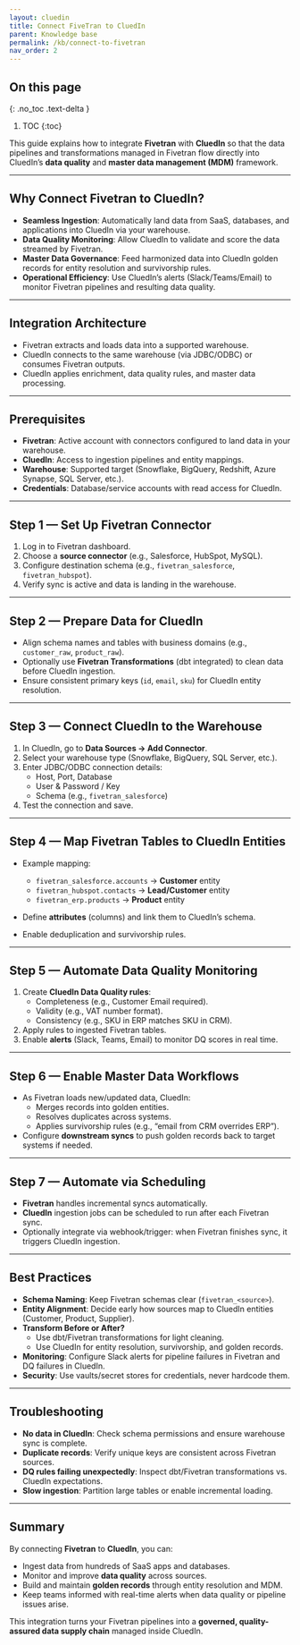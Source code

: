 ```yaml
---
layout: cluedin
title: Connect FiveTran to CluedIn
parent: Knowledge base
permalink: /kb/connect-to-fivetran
nav_order: 2
---
```


## On this page
{: .no_toc .text-delta }
1. TOC
{:toc}

This guide explains how to integrate **Fivetran** with **CluedIn** so that the data pipelines and transformations managed in Fivetran flow directly into CluedIn’s **data quality** and **master data management (MDM)** framework.

---

## Why Connect Fivetran to CluedIn?

- **Seamless Ingestion**: Automatically land data from SaaS, databases, and applications into CluedIn via your warehouse.  
- **Data Quality Monitoring**: Allow CluedIn to validate and score the data streamed by Fivetran.  
- **Master Data Governance**: Feed harmonized data into CluedIn golden records for entity resolution and survivorship rules.  
- **Operational Efficiency**: Use CluedIn’s alerts (Slack/Teams/Email) to monitor Fivetran pipelines and resulting data quality.

---

## Integration Architecture


- Fivetran extracts and loads data into a supported warehouse.  
- CluedIn connects to the same warehouse (via JDBC/ODBC) or consumes Fivetran outputs.  
- CluedIn applies enrichment, data quality rules, and master data processing.

---

## Prerequisites

- **Fivetran**: Active account with connectors configured to land data in your warehouse.  
- **CluedIn**: Access to ingestion pipelines and entity mappings.  
- **Warehouse**: Supported target (Snowflake, BigQuery, Redshift, Azure Synapse, SQL Server, etc.).  
- **Credentials**: Database/service accounts with read access for CluedIn.  

---

## Step 1 — Set Up Fivetran Connector

1. Log in to Fivetran dashboard.  
2. Choose a **source connector** (e.g., Salesforce, HubSpot, MySQL).  
3. Configure destination schema (e.g., `fivetran_salesforce`, `fivetran_hubspot`).  
4. Verify sync is active and data is landing in the warehouse.

---

## Step 2 — Prepare Data for CluedIn

- Align schema names and tables with business domains (e.g., `customer_raw`, `product_raw`).  
- Optionally use **Fivetran Transformations** (dbt integrated) to clean data before CluedIn ingestion.  
- Ensure consistent primary keys (`id`, `email`, `sku`) for CluedIn entity resolution.

---

## Step 3 — Connect CluedIn to the Warehouse

1. In CluedIn, go to **Data Sources → Add Connector**.  
2. Select your warehouse type (Snowflake, BigQuery, SQL Server, etc.).  
3. Enter JDBC/ODBC connection details:  
   - Host, Port, Database  
   - User & Password / Key  
   - Schema (e.g., `fivetran_salesforce`)  
4. Test the connection and save.

---

## Step 4 — Map Fivetran Tables to CluedIn Entities

- Example mapping:  
  - `fivetran_salesforce.accounts` → **Customer** entity  
  - `fivetran_hubspot.contacts` → **Lead/Customer** entity  
  - `fivetran_erp.products` → **Product** entity  

- Define **attributes** (columns) and link them to CluedIn’s schema.  
- Enable deduplication and survivorship rules.

---

## Step 5 — Automate Data Quality Monitoring

1. Create **CluedIn Data Quality rules**:  
   - Completeness (e.g., Customer Email required).  
   - Validity (e.g., VAT number format).  
   - Consistency (e.g., SKU in ERP matches SKU in CRM).  
2. Apply rules to ingested Fivetran tables.  
3. Enable **alerts** (Slack, Teams, Email) to monitor DQ scores in real time.

---

## Step 6 — Enable Master Data Workflows

- As Fivetran loads new/updated data, CluedIn:  
  - Merges records into golden entities.  
  - Resolves duplicates across systems.  
  - Applies survivorship rules (e.g., “email from CRM overrides ERP”).  
- Configure **downstream syncs** to push golden records back to target systems if needed.

---

## Step 7 — Automate via Scheduling

- **Fivetran** handles incremental syncs automatically.  
- **CluedIn** ingestion jobs can be scheduled to run after each Fivetran sync.  
- Optionally integrate via webhook/trigger: when Fivetran finishes sync, it triggers CluedIn ingestion.

---

## Best Practices

- **Schema Naming**: Keep Fivetran schemas clear (`fivetran_<source>`).  
- **Entity Alignment**: Decide early how sources map to CluedIn entities (Customer, Product, Supplier).  
- **Transform Before or After?**  
  - Use dbt/Fivetran transformations for light cleaning.  
  - Use CluedIn for entity resolution, survivorship, and golden records.  
- **Monitoring**: Configure Slack alerts for pipeline failures in Fivetran and DQ failures in CluedIn.  
- **Security**: Use vaults/secret stores for credentials, never hardcode them.  

---

## Troubleshooting

- **No data in CluedIn**: Check schema permissions and ensure warehouse sync is complete.  
- **Duplicate records**: Verify unique keys are consistent across Fivetran sources.  
- **DQ rules failing unexpectedly**: Inspect dbt/Fivetran transformations vs. CluedIn expectations.  
- **Slow ingestion**: Partition large tables or enable incremental loading.  

---

## Summary

By connecting **Fivetran** to **CluedIn**, you can:  
- Ingest data from hundreds of SaaS apps and databases.  
- Monitor and improve **data quality** across sources.  
- Build and maintain **golden records** through entity resolution and MDM.  
- Keep teams informed with real-time alerts when data quality or pipeline issues arise.  

This integration turns your Fivetran pipelines into a **governed, quality-assured data supply chain** managed inside CluedIn.
